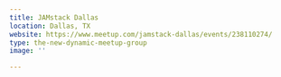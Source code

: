 ```yaml
---
title: JAMstack Dallas
location: Dallas, TX
website: https://www.meetup.com/jamstack-dallas/events/238110274/
type: the-new-dynamic-meetup-group
image: ''

---
```

